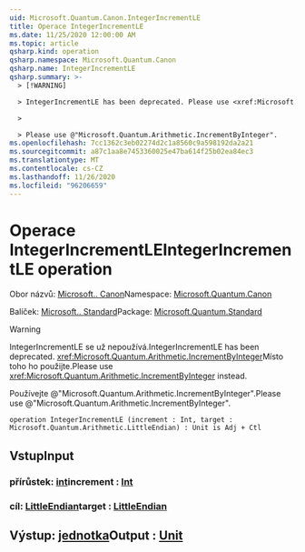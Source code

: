 ```yaml
---
uid: Microsoft.Quantum.Canon.IntegerIncrementLE
title: Operace IntegerIncrementLE
ms.date: 11/25/2020 12:00:00 AM
ms.topic: article
qsharp.kind: operation
qsharp.namespace: Microsoft.Quantum.Canon
qsharp.name: IntegerIncrementLE
qsharp.summary: >-
  > [!WARNING]

  > IntegerIncrementLE has been deprecated. Please use <xref:Microsoft.Quantum.Arithmetic.IncrementByInteger> instead.

  >

  > Please use @"Microsoft.Quantum.Arithmetic.IncrementByInteger".
ms.openlocfilehash: 7cc1362c3eb02274d2c1a8560c9a598192da2a21
ms.sourcegitcommit: a87c1aa8e7453360025e47ba614f25b02ea84ec3
ms.translationtype: MT
ms.contentlocale: cs-CZ
ms.lasthandoff: 11/26/2020
ms.locfileid: "96206659"
---
```

# <a name="integerincrementle-operation"></a><span data-ttu-id="e3cbe-102">Operace IntegerIncrementLE</span><span class="sxs-lookup"><span data-stu-id="e3cbe-102">IntegerIncrementLE operation</span></span>

<span data-ttu-id="e3cbe-103">Obor názvů: [Microsoft.. Canon](xref:Microsoft.Quantum.Canon)</span><span class="sxs-lookup"><span data-stu-id="e3cbe-103">Namespace: [Microsoft.Quantum.Canon](xref:Microsoft.Quantum.Canon)</span></span>

<span data-ttu-id="e3cbe-104">Balíček: [Microsoft.. Standard](https://nuget.org/packages/Microsoft.Quantum.Standard)</span><span class="sxs-lookup"><span data-stu-id="e3cbe-104">Package: [Microsoft.Quantum.Standard](https://nuget.org/packages/Microsoft.Quantum.Standard)</span></span>


> [!WARNING]
> <span data-ttu-id="e3cbe-105">IntegerIncrementLE se už nepoužívá.</span><span class="sxs-lookup"><span data-stu-id="e3cbe-105">IntegerIncrementLE has been deprecated.</span></span> <span data-ttu-id="e3cbe-106"><xref:Microsoft.Quantum.Arithmetic.IncrementByInteger>Místo toho ho použijte.</span><span class="sxs-lookup"><span data-stu-id="e3cbe-106">Please use <xref:Microsoft.Quantum.Arithmetic.IncrementByInteger> instead.</span></span>
>
> <span data-ttu-id="e3cbe-107">Používejte @"Microsoft.Quantum.Arithmetic.IncrementByInteger".</span><span class="sxs-lookup"><span data-stu-id="e3cbe-107">Please use @"Microsoft.Quantum.Arithmetic.IncrementByInteger".</span></span>



```qsharp
operation IntegerIncrementLE (increment : Int, target : Microsoft.Quantum.Arithmetic.LittleEndian) : Unit is Adj + Ctl
```


## <a name="input"></a><span data-ttu-id="e3cbe-108">Vstup</span><span class="sxs-lookup"><span data-stu-id="e3cbe-108">Input</span></span>

### <a name="increment--int"></a><span data-ttu-id="e3cbe-109">přírůstek: [int](xref:microsoft.quantum.lang-ref.int)</span><span class="sxs-lookup"><span data-stu-id="e3cbe-109">increment : [Int](xref:microsoft.quantum.lang-ref.int)</span></span>




### <a name="target--littleendian"></a><span data-ttu-id="e3cbe-110">cíl: [LittleEndian](xref:Microsoft.Quantum.Arithmetic.LittleEndian)</span><span class="sxs-lookup"><span data-stu-id="e3cbe-110">target : [LittleEndian](xref:Microsoft.Quantum.Arithmetic.LittleEndian)</span></span>





## <a name="output--unit"></a><span data-ttu-id="e3cbe-111">Výstup: [jednotka](xref:microsoft.quantum.lang-ref.unit)</span><span class="sxs-lookup"><span data-stu-id="e3cbe-111">Output : [Unit](xref:microsoft.quantum.lang-ref.unit)</span></span>

